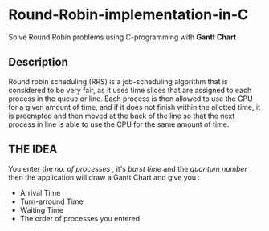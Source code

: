 # Round-Robin-implementation-in-C

Solve Round Robin problems using C-programming with **Gantt Chart**


## Description

Round robin scheduling (RRS) is a job-scheduling algorithm that is considered to be very fair, as it uses time slices that are assigned to each process in the queue or line. Each process is then allowed to use the CPU for a given amount of time, and if it does not finish within the allotted time, it is preempted and then moved at the back of the line so that the next process in line is able to use the CPU for the same amount of time.


## THE IDEA
You enter the *no. of processes* , it's *burst time* and the *quantum number* then the application will draw a Gantt Chart and give you :
* Arrival Time 
* Turn-arround Time
* Waiting Time 
* The order of processes you entered 
